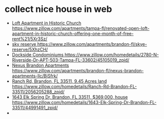 collect nice house in web
=========================


- [Loft Apartment in Historic Church ](https://www.zillow.com/apartments/tampa-fl/renovated-open-loft-apartment-in-historic-church-offering-one-month-of-free-rent%21/5Xr3Sz/)https://www.zillow.com/apartments/tampa-fl/renovated-open-loft-apartment-in-historic-church-offering-one-month-of-free-rent%21/5Xr3Sz/
- [sky reserve ](https://www.zillow.com/apartments/brandon-fl/skye-reserve/5XhzCH/)https://www.zillow.com/apartments/brandon-fl/skye-reserve/5XhzCH/
- [Dockside Condominiums ](https://www.zillow.com/homedetails/2780-N-Riverside-Dr-APT-503-Tampa-FL-33602/45105019_zpid/)https://www.zillow.com/homedetails/2780-N-Riverside-Dr-APT-503-Tampa-FL-33602/45105019_zpid/
- [Nexus Brandon Apartments ](https://www.zillow.com/apartments/brandon-fl/nexus-brandon-apartments-llc/BjSfrk/)https://www.zillow.com/apartments/brandon-fl/nexus-brandon-apartments-llc/BjSfrk/
- [Ranch Rd, Brandon, FL 33511, 9.45 Acres land ](https://www.zillow.com/homedetails/Ranch-Rd-Brandon-FL-33511/2056205288_zpid/)https://www.zillow.com/homedetails/Ranch-Rd-Brandon-FL-33511/2056205288_zpid/
- [1643 Elk Spring Dr, Brandon, FL 33511, $369,000, house ](https://www.zillow.com/homedetails/1643-Elk-Spring-Dr-Brandon-FL-33511/44991491_zpid/)https://www.zillow.com/homedetails/1643-Elk-Spring-Dr-Brandon-FL-33511/44991491_zpid/
- 
